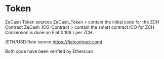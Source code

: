# Token
ZeCash Token sources
ZeCash_Token >  contain the initial code for the ZCH Contract
ZeCash_ICO-Contract >  contain the smart contract ICO for ZCH. Conversion is done on Fiat 0.10$ / per ZCH. 

(ETH/USD Rate source https://fiatcontract.com)

Both code have been verified by Etherscan
